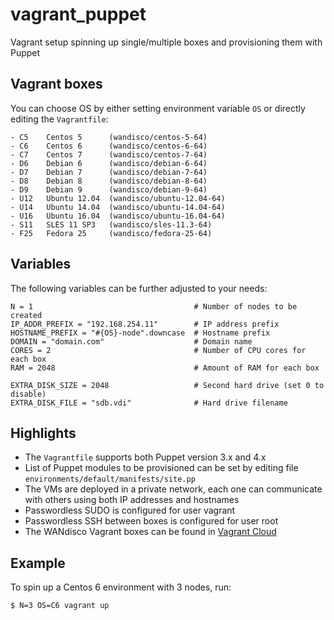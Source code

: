# vagrant_puppet
Vagrant setup spinning up single/multiple boxes and provisioning them with Puppet

## Vagrant boxes
You can choose OS by either setting environment variable `OS` or directly editing the `Vagrantfile`:
```
- C5    Centos 5      (wandisco/centos-5-64)
- C6    Centos 6      (wandisco/centos-6-64)
- C7    Centos 7      (wandisco/centos-7-64)
- D6    Debian 6      (wandisco/debian-6-64)
- D7    Debian 7      (wandisco/debian-7-64)
- D8    Debian 8      (wandisco/debian-8-64)
- D9    Debian 9      (wandisco/debian-9-64)
- U12   Ubuntu 12.04  (wandisco/ubuntu-12.04-64)
- U14   Ubuntu 14.04  (wandisco/ubuntu-14.04-64)
- U16   Ubuntu 16.04  (wandisco/ubuntu-16.04-64)
- S11   SLES 11 SP3   (wandisco/sles-11.3-64)
- F25   Fedora 25     (wandisco/fedora-25-64)
```

## Variables
The following variables can be further adjusted to your needs:
```
N = 1                                    # Number of nodes to be created
IP_ADDR_PREFIX = "192.168.254.11"        # IP address prefix
HOSTNAME_PREFIX = "#{OS}-node".downcase  # Hostname prefix
DOMAIN = "domain.com"                    # Domain name
CORES = 2                                # Number of CPU cores for each box
RAM = 2048                               # Amount of RAM for each box

EXTRA_DISK_SIZE = 2048                   # Second hard drive (set 0 to disable)
EXTRA_DISK_FILE = "sdb.vdi"              # Hard drive filename
```

## Highlights
- The `Vagrantfile` supports both Puppet version 3.x and 4.x
- List of Puppet modules to be provisioned can be set by editing file `environments/default/manifests/site.pp`
- The VMs are deployed in a private network, each one can communicate with others using both IP addresses and hostnames
- Passwordless SUDO is configured for user vagrant
- Passwordless SSH between boxes is configured for user root
- The WANdisco Vagrant boxes can be found in [Vagrant Cloud](https://app.vagrantup.com/boxes/search?utf8=%E2%9C%93&sort=downloads&provider=&q=wandisco)

## Example
To spin up a Centos 6 environment with 3 nodes, run:

```
$ N=3 OS=C6 vagrant up
```
